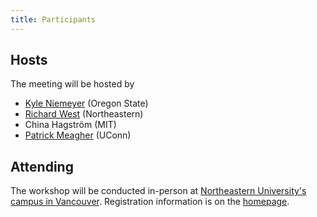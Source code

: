 ```yaml
---
title: Participants
---
```

## Hosts

The meeting will be hosted by

* [Kyle Niemeyer](./bios#kyle-niemeyer) (Oregon State)
* [Richard West](./bios#richard-west) (Northeastern)
* China Hagström (MIT)
* [Patrick Meagher](./bios#patrick-meagher) (UConn)

## Attending

The workshop will be conducted in-person at [Northeastern University's campus in Vancouver](https://vancouver.northeastern.edu/).
Registration information is on the [homepage](./#registration).
